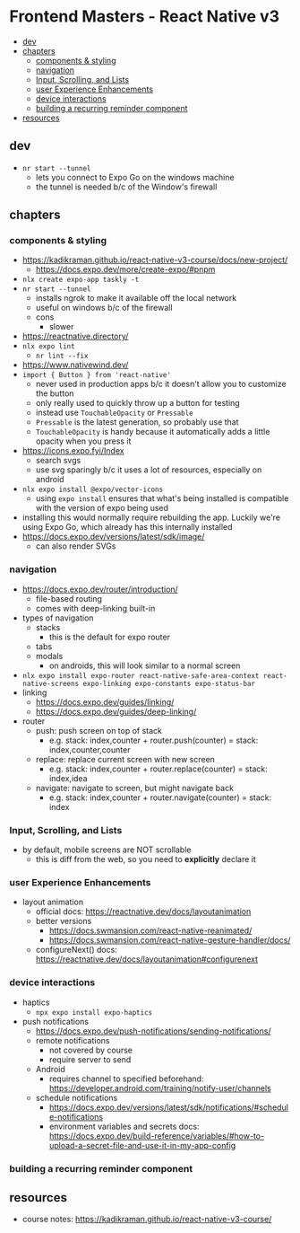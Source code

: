 # Frontend Masters - React Native v3

- [dev](#dev)
- [chapters](#chapters)
  - [components \& styling](#components--styling)
  - [navigation](#navigation)
  - [Input, Scrolling, and Lists](#input-scrolling-and-lists)
  - [user Experience Enhancements](#user-experience-enhancements)
  - [device interactions](#device-interactions)
  - [building a recurring reminder component](#building-a-recurring-reminder-component)
- [resources](#resources)


## dev

- `nr start --tunnel`
  - lets you connect to Expo Go on the windows machine
  - the tunnel is needed b/c of the Window's firewall

## chapters

### components & styling

- https://kadikraman.github.io/react-native-v3-course/docs/new-project/
  - https://docs.expo.dev/more/create-expo/#pnpm
- `nlx create expo-app taskly -t`
- `nr start --tunnel`
  - installs ngrok to make it available off the local network
  - useful on windows b/c of the firewall
  - cons
    - slower
- https://reactnative.directory/
- `nlx expo lint`
  - `nr lint --fix`
- https://www.nativewind.dev/
- `import { Button } from 'react-native'`
  - never used in production apps b/c it doesn't allow you to customize the button
  - only really used to quickly throw up a button for testing
  - instead use `TouchableOpacity` or `Pressable`
  - `Pressable` is the latest generation, so probably use that
  - `TouchableOpacity` is handy because it automatically adds a little opacity when you press it
- https://icons.expo.fyi/Index
  - search svgs
  - use svg sparingly b/c it uses a lot of resources, especially on android
- `nlx expo install @expo/vector-icons`
  - using `expo install` ensures that what's being installed is compatible with the version of expo being used
- installing this would normally require rebuilding the app. Luckily we're using Expo Go, which already has this internally installed
- https://docs.expo.dev/versions/latest/sdk/image/
  - can also render SVGs

### navigation

- https://docs.expo.dev/router/introduction/
  - file-based routing
  - comes with deep-linking built-in
- types of navigation
  - stacks
    - this is the default for expo router
  - tabs
  - modals
    - on androids, this will look similar to a normal screen
- `nlx expo install expo-router react-native-safe-area-context react-native-screens expo-linking expo-constants expo-status-bar`
- linking
  - https://docs.expo.dev/guides/linking/
  - https://docs.expo.dev/guides/deep-linking/
- router
  - push: push screen on top of stack
    - e.g. stack: index,counter + router.push(counter) = stack: index,counter,counter
  - replace: replace current screen with new screen
    - e.g. stack: index,counter + router.replace(counter) = stack: index,idea
  - navigate: navigate to screen, but might navigate back
    - e.g. stack: index,counter + router.navigate(counter) = stack: index


### Input, Scrolling, and Lists

- by default, mobile screens are NOT scrollable
  - this is diff from the web, so you need to **explicitly** declare it

### user Experience Enhancements
- layout animation
  - official docs: https://reactnative.dev/docs/layoutanimation
  - better versions
    - https://docs.swmansion.com/react-native-reanimated/
    - https://docs.swmansion.com/react-native-gesture-handler/docs/
  - configureNext() docs: https://reactnative.dev/docs/layoutanimation#configurenext

### device interactions
- haptics
  - `npx expo install expo-haptics`
- push notifications
  - https://docs.expo.dev/push-notifications/sending-notifications/
  - remote notifications
    - not covered by course
    - require server to send
  - Android
    - requires channel to specified beforehand: https://developer.android.com/training/notify-user/channels
  - schedule notifications
    - https://docs.expo.dev/versions/latest/sdk/notifications/#schedule-notifications
    - environment variables and secrets docs: https://docs.expo.dev/build-reference/variables/#how-to-upload-a-secret-file-and-use-it-in-my-app-config

### building a recurring reminder component

## resources

- course notes: https://kadikraman.github.io/react-native-v3-course/